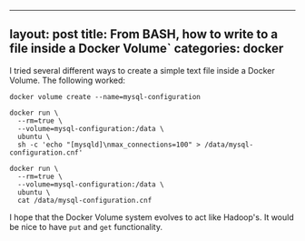 
---
layout: post
title: From BASH, how to write to a file inside a Docker Volume`
categories: docker
---

I tried several different ways to create a simple text file inside a Docker Volume. The following worked:

```
docker volume create --name=mysql-configuration

docker run \
  --rm=true \
  --volume=mysql-configuration:/data \
  ubuntu \
  sh -c 'echo "[mysqld]\nmax_connections=100" > /data/mysql-configuration.cnf'

docker run \
  --rm=true \
  --volume=mysql-configuration:/data \
  ubuntu \
  cat /data/mysql-configuration.cnf
```

I hope that the Docker Volume system evolves to act like Hadoop's. It would be nice to have ``put`` and ``get`` functionality.
